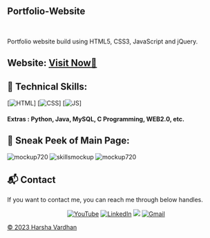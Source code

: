 ## Portfolio-Website

<a href="https://github.com/linux987598/Portfolio-Harsha-Vardhan"><img src="" alt=""/></a>
<a href="https://github.com/linux987598/Portfolio-Harsha-Vardhan"><img src="" alt=""/></a>
<a href="https://github.com/linux987598/Portfolio-Harsha-Vardhan/network/members"><img src="" alt=""/></a>
<a href="https://github.com/linux987598/Portfolio-Harsha-Vardhan/graphs/contributors"><img alt="" src="="></a>

Portfolio website build using HTML5, CSS3, JavaScript and jQuery.

<h2> Website: 
<a href="https://www.linux987598.me/" target="_blank">Visit Now🚀</a>
</h2> 

## 📌 Technical Skills:
[![HTML](https://img.shields.io/badge/html5%20-%23E34F26.svg?&style=for-the-badge&logo=html5&logoColor=white)]
[![CSS](https://img.shields.io/badge/css3%20-%231572B6.svg?&style=for-the-badge&logo=css3&logoColor=white)]
[![JS](https://img.shields.io/badge/javascript%20-%23323330.svg?&style=for-the-badge&logo=javascript&logoColor=%23F7DF1E)]

#### Extras : Python, Java, MySQL, C Programming, WEB2.0, etc.

## 📌 Sneak Peek of Main Page:
![mockup720](https://res.cloudinary.com/dwn1vouq0/image/upload/v1691151675/Harsha/wfmzyhiuq0mvxv6crexj.png)
![skillsmockup](/assests/images/image2.png)
![mockup720](/assests/images/image3.png)

<h2>📬 Contact</h2>

If you want to contact me, you can reach me through below handles.

<div align="center">

<a  href="https://www.youtube.com/@Linux-hp5tc" target="_blank"><img alt="YouTube" src="https://img.shields.io/badge/Youtube-%23FF0000.svg?style=for-the-badge&logo=YouTube&logoColor=white" /></a>
<a  href="https://www.linkedin.com/in/harsha654265/" target="_blank"><img alt="LinkedIn" src="https://img.shields.io/badge/linkedin%20-%230077B5.svg?&style=for-the-badge&logo=linkedin&logoColor=white" /></a>
<a href="https://twitter.com/linux987598" target="_blank"><img src="https://img.shields.io/badge/twitter-%2300acee.svg?&style=for-the-badge&logo=twitter&logoColor=white&alt=twitter" /></a>
<a href="harsha654265@gmail.com"><img  alt="Gmail" src="https://img.shields.io/badge/Gmail-D14836?style=for-the-badge&logo=gmail&logoColor=white" />

</div>

© 2023 Harsha Vardhan

